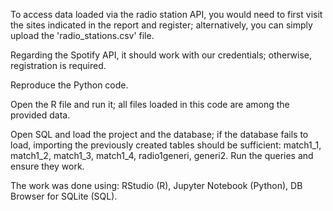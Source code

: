 To access data loaded via the radio station API, you would need to first visit the sites indicated in the report and register; alternatively, you can simply upload the 'radio_stations.csv' file.

Regarding the Spotify API, it should work with our credentials; otherwise, registration is required.

Reproduce the Python code.

Open the R file and run it; all files loaded in this code are among the provided data.

Open SQL and load the project and the database; if the database fails to load, importing the previously created tables should be sufficient: match1_1, match1_2, match1_3, match1_4, radio1generi, generi2. Run the queries and ensure they work.

The work was done using: RStudio (R), Jupyter Notebook (Python), DB Browser for SQLite (SQL).
